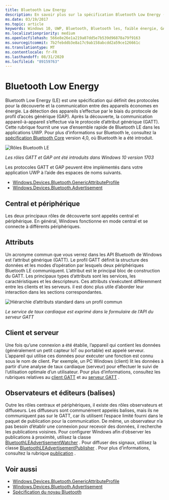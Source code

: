 ```yaml
---
title: Bluetooth Low Energy
description: En savoir plus sur la spécification Bluetooth Low Energy (LE) dans les applications UWP qui définit des protocoles pour la découverte et la communication entre des appareils économes en énergie.
ms.date: 03/19/2017
ms.topic: article
keywords: Windows 10, UWP, Bluetooth, Bluetooth les, faible énergie, GATT, Gap, central, périphérique, client, serveur, observateur, serveur de publication
ms.localizationpriority: medium
ms.openlocfilehash: 566e8e26e1a219a07dd5e7b539d96878a79f9163
ms.sourcegitcommit: 7b2febddb3e8a17c9ab158abcdd2a59ce126661c
ms.translationtype: MT
ms.contentlocale: fr-FR
ms.lasthandoff: 08/31/2020
ms.locfileid: "89159763"
---
```

# <a name="bluetooth-low-energy"></a>Bluetooth Low Energy
Bluetooth Low Energy (LE) est une spécification qui définit des protocoles pour la découverte et la communication entre des appareils économes en énergie. La détection des appareils s’effectue par le biais du protocole de profil d’accès générique (GAP). Après la découverte, la communication appareil-à-appareil s’effectue via le protocole d’attribut générique (GATT). Cette rubrique fournit une vue d’ensemble rapide de Bluetooth LE dans les applications UWP. Pour plus d’informations sur Bluetooth le, consultez la [spécification Bluetooth Core](https://www.bluetooth.com/specifications/bluetooth-core-specification/) version 4,0, où Bluetooth le a été introduit. 

![Rôles Bluetooth LE](images/gatt-roles.png)

*Les rôles GATT et GAP ont été introduits dans Windows 10 version 1703*

Les protocoles GATT et GAP peuvent être implémentés dans votre application UWP à l’aide des espaces de noms suivants.
- [Windows.Devices.Bluetooth.GenericAttributeProfile](/uwp/api/windows.devices.bluetooth.genericattributeprofile)
- [Windows.Devices.Bluetooth.Advertisement](/uwp/api/windows.devices.bluetooth.advertisement)

## <a name="central-and-peripheral"></a>Central et périphérique
Les deux principaux rôles de découverte sont appelés central et périphérique. En général, Windows fonctionne en mode central et se connecte à différents périphériques. 

## <a name="attributes"></a>Attributs
Un acronyme commun que vous verrez dans les API Bluetooth de Windows est l’attribut générique (GATT). Le profil GATT définit la structure des données et les modes d’opération par lesquels deux périphériques Bluetooth LE communiquent. L’attribut est le principal bloc de construction du GATT. Les principaux types d’attributs sont les services, les caractéristiques et les descripteurs. Ces attributs s’exécutent différemment entre les clients et les serveurs. il est donc plus utile d’aborder leur interaction dans les sections correspondantes. 

![Hiérarchie d’attributs standard dans un profil commun](images/gatt-service.png)

*Le service de taux cardiaque est exprimé dans le formulaire de l’API du serveur GATT*

## <a name="client-and-server"></a>Client et serveur
Une fois qu’une connexion a été établie, l’appareil qui contient les données (généralement un petit capteur IoT ou portable) est appelé serveur. L’appareil qui utilise ces données pour exécuter une fonction est connu sous le nom de client. Par exemple, un PC Windows (client) lit les données à partir d’une analyse de taux cardiaque (serveur) pour effectuer le suivi de l’utilisation optimale d’un utilisateur. Pour plus d’informations, consultez les rubriques relatives au [client GATT](gatt-client.md) et au [serveur GATT](gatt-server.md) .

## <a name="watchers-and-publishers-beacons"></a>Observateurs et éditeurs (balises)
Outre les rôles centraux et périphériques, il existe des rôles observateurs et diffuseurs. Les diffuseurs sont communément appelés balises, mais ils ne communiquent pas sur le GATT, car ils utilisent l’espace limité fourni dans le paquet de publication pour la communication. De même, un observateur n’a pas besoin d’établir une connexion pour recevoir des données, il recherche les publications voisines. Pour configurer Windows afin d’observer les publications à proximité, utilisez la classe [BluetoothLEAdvertisementWatcher](/uwp/api/windows.devices.bluetooth.advertisement.bluetoothleadvertisementwatcher) . Pour diffuser des signaux, utilisez la classe [BluetoothLEAdvertisementPublisher](/uwp/api/windows.devices.bluetooth.advertisement.bluetoothleadvertisementpublisher) . Pour plus d’informations, consultez la rubrique [publication](ble-beacon.md) .

## <a name="see-also"></a>Voir aussi
- [Windows.Devices.Bluetooth.GenericAttributeProfile](/uwp/api/windows.devices.bluetooth.genericattributeprofile)
- [Windows.Devices.Bluetooth.Advertisement](/uwp/api/windows.devices.bluetooth.advertisement)
- [Spécification du noyau Bluetooth](https://www.bluetooth.com/specifications/bluetooth-core-specification)